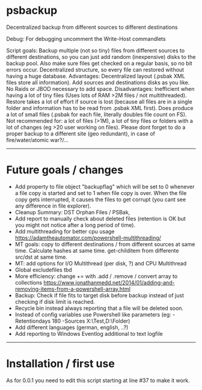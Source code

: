 # psbackup
Decentralized backup from different sources to different destinations

Debug: For debugging uncomment the Write-Host commandlets

Script goals: Backup multiple (not so tiny) files from different sources to different destinations, so you can just add random (inexpensive) disks to the backup pool. Also make sure files get checked on a regular basis, so no bit errors occur. Decentralized structure, so every file can restored without having a huge database.
Advantages: Decentralized layout (.psbak XML files store all information). Add sources and destinations disks as you like. No Raids or JBOD necessary to add space.
Disadvantages: Inefficient when having a lot of tiny files (Uses lots of RAM >2M files / not multithreaded). Restore takes a lot of effort if source is lost (because all files are in a single folder and information has to be read from .psbak XML first). Does produce a lot of small files (.psbak for each file, literally doubles file count on FS).
Not recommended for: a lot of files (>1M), a lot of tiny files or folders with a lot of changes (eg >20 user working on files).
Please dont forget to do a proper backup to a different site (geo redundant), in case of fire/water/atomic war?/... 

-------------------
# Future goals / changes

* Add property to file object "backupflag" which will be set to 0 whenever a file copy is started and set to 1 when file copy is over. When the file copy gets interrupted, it causes the files to get corrupt (you cant see any difference in file explorer).
* Cleanup Summary: DST Orphan Files / PSBak, 
* Add report to manually check about deleted files (retention is OK but you might not notice after a long period of time).
* Add multithreading for better cpu usage https://adamtheautomator.com/powershell-multithreading/
* MT goals: copy to different destinations / from different sources at same time. Calculate hashes at same time. get-childitem from differente src/dst at same time.
* MT: add options for I/O Multithread (per disk, ?) and CPU Multithread 
* Global excludefiles tbd
* More efficiency: change += with .add / .remove / convert array to collections https://www.jonathanmedd.net/2014/01/adding-and-removing-items-from-a-powershell-array.html
* Backup: Check if file fits to target disk before backup instead of just checking if disk limit is reached.
* Recycle bin instead always reporting that a file will be deleted soon.
* Instead of config variables use Powershell like parameters (eg: -Retentiondays 180 -Sources X:\Test,D:\Folder)
* Add different languages (german, english, ..?)
* Add reporting to Windows Eventlog additional to text logfile

-------------------

# Installation / first use
As for 0.0.1 you need to edit this script starting at line #37 to make it work.
